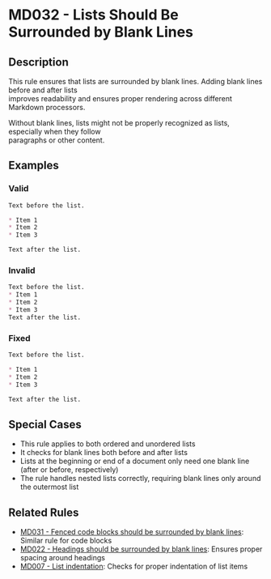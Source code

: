 # MD032 - Lists Should Be Surrounded by Blank Lines

## Description

This rule ensures that lists are surrounded by blank lines. Adding blank lines before and after lists  
improves readability and ensures proper rendering across different Markdown processors.

Without blank lines, lists might not be properly recognized as lists, especially when they follow  
paragraphs or other content.

<!-- markdownlint-disable -->
## Examples

### Valid

```markdown
Text before the list.

* Item 1
* Item 2
* Item 3

Text after the list.
```

### Invalid

```markdown
Text before the list.
* Item 1
* Item 2
* Item 3
Text after the list.
```

### Fixed

```markdown
Text before the list.

* Item 1
* Item 2
* Item 3

Text after the list.
```
<!-- markdownlint-enable -->

## Special Cases

- This rule applies to both ordered and unordered lists
- It checks for blank lines both before and after lists
- Lists at the beginning or end of a document only need one blank line (after or before, respectively)
- The rule handles nested lists correctly, requiring blank lines only around the outermost list

## Related Rules

- [MD031 - Fenced code blocks should be surrounded by blank lines](md031.md): Similar rule for code blocks
- [MD022 - Headings should be surrounded by blank lines](md022.md): Ensures proper spacing around headings
- [MD007 - List indentation](md007.md): Checks for proper indentation of list items
